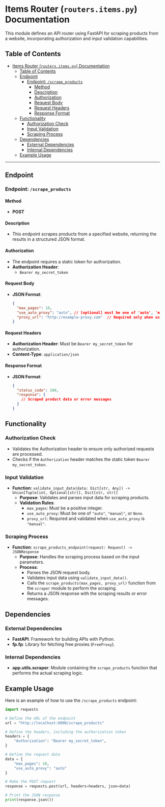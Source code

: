 # Items Router (`routers.items.py`) Documentation

This module defines an API router using FastAPI for scraping products from a website, incorporating authorization and input validation capabilities.

## Table of Contents

- [Items Router (`routers.items.py`) Documentation](#items-router-routersitemspy-documentation)
  - [Table of Contents](#table-of-contents)
  - [Endpoint](#endpoint)
    - [Endpoint: `/scrape_products`](#endpoint-scrape_products)
      - [Method](#method)
      - [Description](#description)
      - [Authorization](#authorization)
      - [Request Body](#request-body)
      - [Request Headers](#request-headers)
      - [Response Format](#response-format)
  - [Functionality](#functionality)
    - [Authorization Check](#authorization-check)
    - [Input Validation](#input-validation)
    - [Scraping Process](#scraping-process)
  - [Dependencies](#dependencies)
    - [External Dependencies](#external-dependencies)
    - [Internal Dependencies](#internal-dependencies)
  - [Example Usage](#example-usage)

---

## Endpoint

### Endpoint: `/scrape_products`

#### Method

- **POST**

#### Description

- This endpoint scrapes products from a specified website, returning the results in a structured JSON format.

#### Authorization

- The endpoint requires a static token for authorization.
- **Authorization Header**:
  - `Bearer my_secret_token`

#### Request Body

- **JSON Format**:
  ```json
  {
    "max_pages": 10,
    "use_auto_proxy": "auto", // [optional] must be one of 'auto', 'manual', or null
    "proxy_url": "http://example-proxy.com"  // Required only when using manual proxy
  }
  ```

#### Request Headers

- **Authorization Header**: Must be `Bearer my_secret_token` for authorization.
- **Content-Type**: `application/json`

#### Response Format

- **JSON Format**:
  ```json
  {
    "status_code": 200,
    "response": {
      // Scraped product data or error messages
    }
  }
  ```

## Functionality

### Authorization Check

- Validates the Authorization header to ensure only authorized requests are processed.
- Checks if the `Authorization` header matches the static token `Bearer my_secret_token`.

### Input Validation

- **Function**: `validate_input_data(data: Dict[str, Any]) -> Union[Tuple[int, Optional[str]], Dict[str, str]]`
  - **Purpose**: Validates and parses input data for scraping products.
  - **Validation Rules**:
    - `max_pages`: Must be a positive integer.
    - `use_auto_proxy`: Must be one of `"auto"`, `"manual"`, or `None`.
    - `proxy_url`: Required and validated when `use_auto_proxy` is `"manual"`.

### Scraping Process

- **Function**: `scrape_products_endpoint(request: Request) -> JSONResponse`
  - **Purpose**: Handles the scraping process based on the input parameters.
  - **Process**:
    - Parses the JSON request body.
    - Validates input data using `validate_input_data()`.
    - Calls the `scrape_products(max_pages, proxy_url)` function from the `scraper` module to perform the scraping.
    - Returns a JSON response with the scraping results or error messages.

## Dependencies

### External Dependencies

- **FastAPI**: Framework for building APIs with Python.
- **fp.fp**: Library for fetching free proxies (`FreeProxy`).

### Internal Dependencies

- **app.utils.scraper**: Module containing the `scrape_products` function that performs the actual scraping logic.

## Example Usage

Here is an example of how to use the `/scrape_products` endpoint:

```python
import requests

# Define the URL of the endpoint
url = "http://localhost:8000/scrape_products"

# Define the headers, including the authorization token
headers = {
    "Authorization": "Bearer my_secret_token",
}

# Define the request data
data = {
    "max_pages": 10,
    "use_auto_proxy": "auto"
}

# Make the POST request
response = requests.post(url, headers=headers, json=data)

# Print the JSON response
print(response.json())
```
